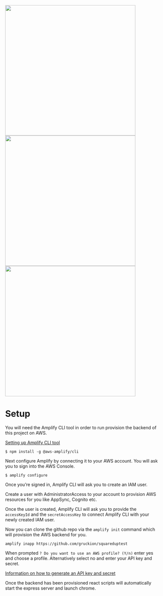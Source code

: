 <img width="419px" src="https://i.imgur.com/2In0IwT.png" />
<img width="419px" src="https://i.imgur.com/ptyFNx9.png" />
<img width="419px" src="https://i.imgur.com/TelMbOX.png" />

# Setup

You will need the Amplify CLI tool in order to run provision the backend of this project on AWS.

[Setting up Amplify CLI tool](https://docs.amplify.aws/cli/start/install#install-and-configure-the-amplify-cli)

`$ npm install -g @aws-amplify/cli`

Next configure Amplify by connecting it to your AWS account. You will ask you to sign into the AWS Console.

`$ amplify configure`

Once you’re signed in, Amplify CLI will ask you to create an IAM user.

Create a user with AdministratorAccess to your account to provision AWS resources for you like AppSync, Cognito etc.

Once the user is created, Amplify CLI will ask you to provide the `accessKeyId` and the `secretAccessKey` to connect Amplify CLI with your newly created IAM user.

Now you can clone the github repo via the `amplify init` command which will provision the AWS backend for you.

`amplify inapp https://github.com/gruckion/squareduptest`

When prompted `? Do you want to use an AWS profile? (Y/n)` enter yes and choose a profile. Alternatively select no and enter your API key and secret.

[Information on how to generate an API key and secret](https://docs.aws.amazon.com/apigateway/latest/developerguide/api-gateway-setup-api-key-with-console.html)

Once the backend has been provisioned react scripts will automatically start the express server and launch chrome.
